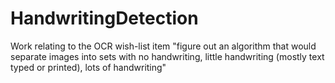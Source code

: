 HandwritingDetection
====================

Work relating to the OCR wish-list item "figure out an algorithm that would separate images into sets with no handwriting, little handwriting (mostly text typed or printed), lots of handwriting"